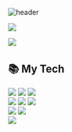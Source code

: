![header](https://capsule-render.vercel.app/api?type=waving&color=auto&height=300&section=header&text=Hi%20I'm%20SeungHo&fontSize=90)
<div>
<a href="https://hits.seeyoufarm.com"><img src="https://hits.seeyoufarm.com/api/count/incr/badge.svg?url=https%3A%2F%2Fgithub.com%2Fsangwoo1201&count_bg=%2379C83D&title_bg=%23555555&icon=github.svg&icon_color=%23E7E7E7&title=today+%2F+total&edge_flat=false"/></a>
</div>
  
<p>
    <img src="https://github-readme-stats.vercel.app/api?username=angelbaek&show_icons=true"/></a>&nbsp 
</p>

## 📚 My Tech
<div>
  <img src="https://img.shields.io/badge/HTML5-E34F26?style=flat-square&logo=HTML5&logoColor=white">
  <img src="https://img.shields.io/badge/CSS3-1572B6?style=flat-square&logo=CSS3&logoColor=white">
  <img src="https://img.shields.io/badge/JavaScript-F7DF1E?style=flat-square&logo=JavaScript&logoColor=white"><br>
  <img src="https://img.shields.io/badge/Spring Boot-6DB33F?style=flat-square&logo=Spring%20Boot&logoColor=white">
  <img src="https://img.shields.io/badge/Java-007396?style=flat-square&logo=Java&logoColor=white">
  <img src="https://img.shields.io/badge/MySQL-4479A1?style=flat-square&logo=MySQL&logoColor=white"><br>
  <img src="https://img.shields.io/badge/VS Code-007ACC?style=flat-square&logo=VisualStudioCode&logoColor=white">
  <img src="https://img.shields.io/badge/EclipseIDE-2C2255?style=flat-square&logo=EclipseIDE&logoColor=white">
</div>

<div>
  <img src="https://img.shields.io/badge/java-007396?style=for-the-badge&logo=java&logoColor=white">
  </div>


<!--
**angelbaek/angelbaek** is a ✨ _special_ ✨ repository because its `README.md` (this file) appears on your GitHub profile.

Here are some ideas to get you started:

- 🔭 I’m currently working on ...
- 🌱 I’m currently learning ...
- 👯 I’m looking to collaborate on ...
- 🤔 I’m looking for help with ...
- 💬 Ask me about ...
- 📫 How to reach me: ...
- 😄 Pronouns: ...
- ⚡ Fun fact: ...
-->
